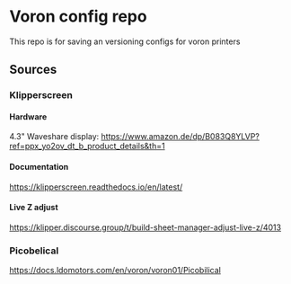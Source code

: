 # Voron config repo

This repo is for saving an versioning configs for voron printers

## Sources

### Klipperscreen

#### Hardware
4.3" Waveshare display: https://www.amazon.de/dp/B083Q8YLVP?ref=ppx_yo2ov_dt_b_product_details&th=1

#### Documentation
https://klipperscreen.readthedocs.io/en/latest/

#### Live Z adjust
https://klipper.discourse.group/t/build-sheet-manager-adjust-live-z/4013

### Picobelical

https://docs.ldomotors.com/en/voron/voron01/Picobilical